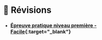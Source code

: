 # 📝 Révisions

- ### [Épreuve pratique niveau première - Facile](https://notebook.basthon.fr/?from=https://raw.githubusercontent.com/abrugiere/tnsi/main/_ressources/6.1_prat11.ipynb){:target="_blank"}  

<!--
- ### [Épreuve pratique niveau première - Intermédiaire](https://notebook.basthon.fr/?from=https://raw.githubusercontent.com/abrugiere/tnsi/main/_ressources/6.2_prat12.ipynb){:target="_blank"}  
-->
